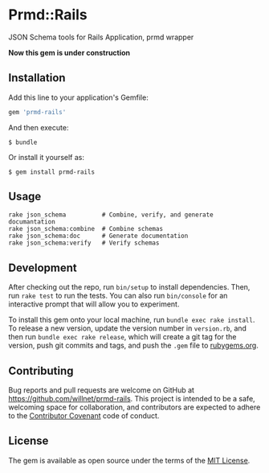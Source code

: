 # Prmd::Rails

JSON Schema tools for Rails Application, prmd wrapper

**Now this gem is under construction**

## Installation

Add this line to your application's Gemfile:

```ruby
gem 'prmd-rails'
```

And then execute:

    $ bundle

Or install it yourself as:

    $ gem install prmd-rails

## Usage

```
rake json_schema          # Combine, verify, and generate documantation
rake json_schema:combine  # Combine schemas
rake json_schema:doc      # Generate documentation
rake json_schema:verify   # Verify schemas
```

## Development

After checking out the repo, run `bin/setup` to install dependencies. Then, run `rake test` to run the tests. You can also run `bin/console` for an interactive prompt that will allow you to experiment.

To install this gem onto your local machine, run `bundle exec rake install`. To release a new version, update the version number in `version.rb`, and then run `bundle exec rake release`, which will create a git tag for the version, push git commits and tags, and push the `.gem` file to [rubygems.org](https://rubygems.org).

## Contributing

Bug reports and pull requests are welcome on GitHub at https://github.com/willnet/prmd-rails. This project is intended to be a safe, welcoming space for collaboration, and contributors are expected to adhere to the [Contributor Covenant](http://contributor-covenant.org) code of conduct.


## License

The gem is available as open source under the terms of the [MIT License](http://opensource.org/licenses/MIT).
